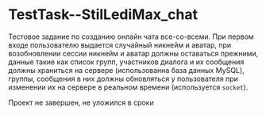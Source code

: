 # TestTask--StilLediMax_chat

Тестовое задание по созданию онлайн чата все-со-всеми. При первом входе пользователю выдается случайный никнейм и аватар, при возобновлении сессии никнейм и аватар должны оставаться прежними, данные такие как список групп, участников диалога и их сообщения должны храниться на сервере (использованна база данных MySQL), группы, сообщения в них должны обновляться у пользователя при изменении их на сервере в реальном времени (используется ```socket```). 


Проект не завершен, не уложился в сроки
